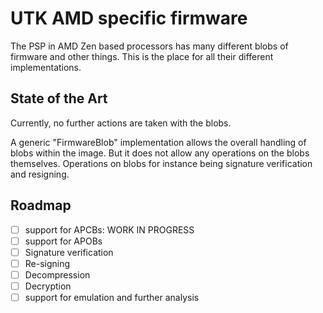 # UTK AMD specific firmware

The PSP in AMD Zen based processors has many different blobs of firmware and other things. 
This is the place for all their different implementations.

## State of the Art

Currently, no further actions are taken with the blobs.

A generic "FirmwareBlob" implementation allows the overall handling of blobs within the image.
But it does not allow any operations on the blobs themselves. 
Operations on blobs for instance being signature verification and resigning.

## Roadmap

- [ ] support for APCBs: WORK IN PROGRESS
- [ ] support for APOBs
- [ ] Signature verification
- [ ] Re-signing
- [ ] Decompression
- [ ] Decryption
- [ ] support for emulation and further analysis
